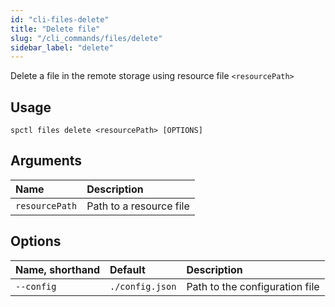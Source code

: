 ```yaml
---
id: "cli-files-delete"
title: "Delete file"
slug: "/cli_commands/files/delete"
sidebar_label: "delete"
---
```


Delete a file in the remote storage using resource file `<resourcePath>`

## Usage

```
spctl files delete <resourcePath> [OPTIONS]
```

## Arguments

|**Name**|**Description**|
| :- | :- |
|`resourcePath`|Path to a resource file|

## Options

|**Name, shorthand**|**Default**|**Description**|
| :- | :- | :- |
|`--config`|`./config.json`|Path to the configuration file|
